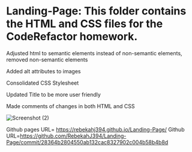 # Landing-Page: This folder contains the HTML and CSS files for the CodeRefactor homework.
Adjusted html to semantic elements instead of non-semantic elements, removed non-semantic elements 

Added alt attributes to images

Consolidated CSS Stylesheet

Updated Title to be more user friendly

Made comments of changes in both HTML and CSS 

![Screenshot (2)](https://user-images.githubusercontent.com/84756892/123525854-d36ac280-d6a1-11eb-80b5-fd74ce9630e6.png)


Github pages URL= https://rebekahj394.github.io/Landing-Page/
Github URL=https://github.com/RebekahJ394/Landing-Page/commit/28364b2804550ab132cac8327902c004b58b4b8d
